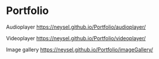 # Portfolio

Audioplayer https://neysel.github.io/Portfolio/audioplayer/ 

Videoplayer https://neysel.github.io/Portfolio/videoplayer/ 

Image gallery https://neysel.github.io/Portfolio/imageGallery/ 
